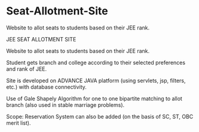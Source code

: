 # Seat-Allotment-Site
Website to allot seats to students based on their JEE rank.

JEE SEAT ALLOTMENT SITE

 Website to allot seats to students based on their JEE rank.
 
 Student gets branch and college according to their selected preferences and
rank of JEE.

 Site is developed on ADVANCE JAVA platform (using servlets, jsp, filters,
etc.) with database connectivity.

 Use of Gale Shapely Algorithm for one to one bipartite matching to allot
branch (also used in stable marriage problems).

Scope: Reservation System can also be added (on the basis of SC, ST, OBC
merit list).
